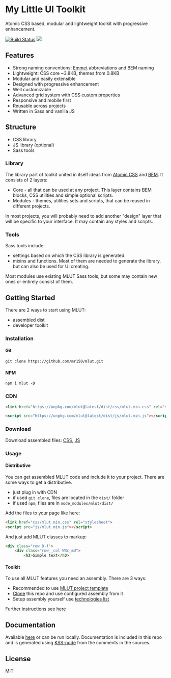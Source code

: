 # My Little UI Toolkit #
Atomic CSS based, modular and lightweight toolkit with progressive enhancement.

[![Build Status](https://travis-ci.com/mr150/mlut.svg?branch=master)](https://travis-ci.com/mr150/mlut)
[![](https://img.shields.io/npm/v/mlut.svg)](https://www.npmjs.com/package/mlut)

## Features ##
- Strong naming conventions: [Emmet](https://github.com/emmetio) abbreviations and BEM naming
- Lightweight: CSS core ~3.8KB, themes from 0.8KB
- Modular and easily extensible
- Designed with progressive enhancement
- Well customizable
- Advanced grid system with CSS custom properties
- Responsive and mobile first
- Reusable across projects
- Written in Sass and vanilla JS

## Structure ##
- CSS library
- JS library (optional)
- Sass tools

### Library ###
The library part of toolkit united in itself ideas from [Atomic CSS](https://acss.io/) and [BEM](https://bem.info/). It consists of 2 layers:

- Core - all that can be used at any project. This layer contains BEM blocks, CSS utilities and simple optional scripts.
- Modules - themes, utilities sets and scripts, that can be reused in different projects.

In most projects, you will probably need to add another "design" layer that will be specific to your interface. It may contain any styles and scripts.

### Tools ###
Sass tools include:

- settings based on which the CSS library is generated.
- mixins and functions. Most of them are needed to generate the library, but can also be used for UI creating.

Most modules use existing MLUT Sass tools, but some may contain new ones or entirely consist of them.

## Getting Started ##
There are 2 ways to start using MLUT:

- assembled dist
- developer toolkit

### Installation ###

#### Git ####
```
git clone https://github.com/mr150/mlut.git
```

#### NPM ####
```
npm i mlut -D
```

### CDN ###
```html
<link href="https://unpkg.com/mlut@latest/dist/css/mlut.min.css" rel="stylesheet">
```
```html
<script src="https://unpkg.com/mlut@latest/dist/js/mlut.min.js"></script>
```

### Download ###
Download assembled files: [CSS](https://unpkg.com/mlut@latest/dist/css/mlut.min.css), [JS](https://unpkg.com/mlut@latest/dist/js/mlut.min.js)

### Usage ###

#### Distributive ####

You can get assembled MLUT code and include it to your project. There are some ways to get a distributive.

- just plug in with CDN
- if used `git clone`, files are located in the `dist/` folder
- if used `npm`, files are in `node_modules/mlut/dist/`

Add the files to your page like here:
```html
<link href="css/mlut.min.css" rel="stylesheet">
<script src="js/mlut.min.js"></script>
```
And just add MLUT classes to markup:
```html
<div class="row D-f">
	<div class="row__col W3c_md">
		<h3>Simple text</h3>
```

#### Toolkit ####
To use all MLUT features you need an assembly. There are 3 ways:

- Recommended to use [MLUT project template](https://github.com/mr150/mlut-project)
- [Clone](#git) this repo and use configured assembly from it
- Setup assembly yourself use [technologies list](https://mr150.github.io/mlut/)

Further instructions see [here](https://mr150.github.io/mlut/section-start.html#kssref-start-usage)

## Documentation ##
Available [here](https://mr150.github.io/mlut/) or can be run locally. Documentation is included in this repo and is generated using [KSS-node](https://github.com/kss-node/kss-node) from the comments in the sources.

## License ##
MIT
